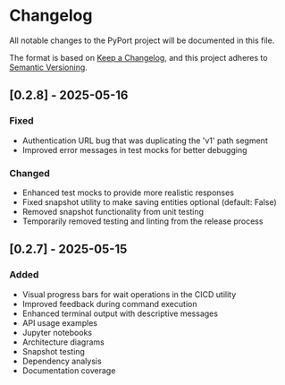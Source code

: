 # Changelog

All notable changes to the PyPort project will be documented in this file.

The format is based on [Keep a Changelog](https://keepachangelog.com/en/1.0.0/),
and this project adheres to [Semantic Versioning](https://semver.org/spec/v2.0.0.html).

## [0.2.8] - 2025-05-16

### Fixed
- Authentication URL bug that was duplicating the 'v1' path segment
- Improved error messages in test mocks for better debugging

### Changed
- Enhanced test mocks to provide more realistic responses
- Fixed snapshot utility to make saving entities optional (default: False)
- Removed snapshot functionality from unit testing
- Temporarily removed testing and linting from the release process

## [0.2.7] - 2025-05-15

### Added
- Visual progress bars for wait operations in the CICD utility
- Improved feedback during command execution
- Enhanced terminal output with descriptive messages
- API usage examples
- Jupyter notebooks
- Architecture diagrams
- Snapshot testing
- Dependency analysis
- Documentation coverage
